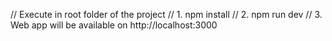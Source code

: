 // Execute in root folder of the project
// 1. npm install
// 2. npm run dev
// 3. Web app will be available on http://localhost:3000